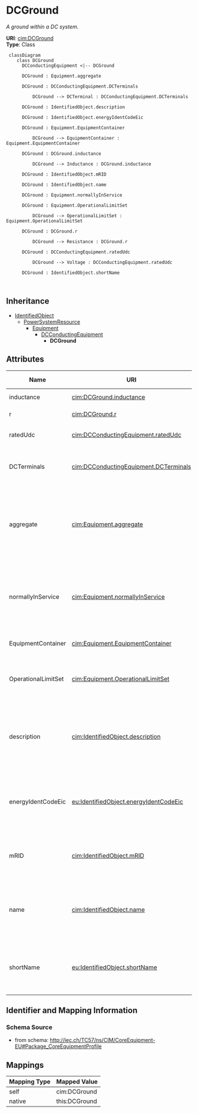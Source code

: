 # DCGround


_A ground within a DC system._





**URI**: [cim:DCGround](http://iec.ch/TC57/CIM100#DCGround)<br />
**Type**: Class




```mermaid
 classDiagram
    class DCGround
      DCConductingEquipment <|-- DCGround
      
      DCGround : Equipment.aggregate
        
      DCGround : DCConductingEquipment.DCTerminals
        
          DCGround --> DCTerminal : DCConductingEquipment.DCTerminals
        
      DCGround : IdentifiedObject.description
        
      DCGround : IdentifiedObject.energyIdentCodeEic
        
      DCGround : Equipment.EquipmentContainer
        
          DCGround --> EquipmentContainer : Equipment.EquipmentContainer
        
      DCGround : DCGround.inductance
        
          DCGround --> Inductance : DCGround.inductance
        
      DCGround : IdentifiedObject.mRID
        
      DCGround : IdentifiedObject.name
        
      DCGround : Equipment.normallyInService
        
      DCGround : Equipment.OperationalLimitSet
        
          DCGround --> OperationalLimitSet : Equipment.OperationalLimitSet
        
      DCGround : DCGround.r
        
          DCGround --> Resistance : DCGround.r
        
      DCGround : DCConductingEquipment.ratedUdc
        
          DCGround --> Voltage : DCConductingEquipment.ratedUdc
        
      DCGround : IdentifiedObject.shortName
        
      
```





## Inheritance
* [IdentifiedObject](IdentifiedObject.md)
    * [PowerSystemResource](PowerSystemResource.md)
        * [Equipment](Equipment.md)
            * [DCConductingEquipment](DCConductingEquipment.md)
                * **DCGround**



## Attributes


| Name | URI | Cardinality and Range | Description | Inheritance |
| ---  | --- | --- | --- | --- |
| inductance | [cim:DCGround.inductance](http://iec.ch/TC57/CIM100#DCGround.inductance) | 0..1 <br />  [Inductance](Inductance.md)  | Inductance to ground | direct |
| r | [cim:DCGround.r](http://iec.ch/TC57/CIM100#DCGround.r) | 0..1 <br />  [Resistance](Resistance.md)  | Resistance to ground | direct |
| ratedUdc | [cim:DCConductingEquipment.ratedUdc](http://iec.ch/TC57/CIM100#DCConductingEquipment.ratedUdc) | 1..1 <br />  [Voltage](Voltage.md)  | Rated DC device voltage | [DCConductingEquipment](DCConductingEquipment.md) |
| DCTerminals | [cim:DCConductingEquipment.DCTerminals](http://iec.ch/TC57/CIM100#DCConductingEquipment.DCTerminals) | 0..* <br />  [DCTerminal](DCTerminal.md)  | A DC conducting equipment has DC terminals | [DCConductingEquipment](DCConductingEquipment.md) |
| aggregate | [cim:Equipment.aggregate](http://iec.ch/TC57/CIM100#Equipment.aggregate) | 0..1 <br />  boolean  | The aggregate flag provides an alternative way of representing an aggregated ... | [Equipment](Equipment.md) |
| normallyInService | [cim:Equipment.normallyInService](http://iec.ch/TC57/CIM100#Equipment.normallyInService) | 0..1 <br />  boolean  | Specifies the availability of the equipment under normal operating conditions | [Equipment](Equipment.md) |
| EquipmentContainer | [cim:Equipment.EquipmentContainer](http://iec.ch/TC57/CIM100#Equipment.EquipmentContainer) | 0..1 <br />  [EquipmentContainer](EquipmentContainer.md)  | Container of this equipment | [Equipment](Equipment.md) |
| OperationalLimitSet | [cim:Equipment.OperationalLimitSet](http://iec.ch/TC57/CIM100#Equipment.OperationalLimitSet) | 0..* <br />  [OperationalLimitSet](OperationalLimitSet.md)  | The operational limit sets associated with this equipment | [Equipment](Equipment.md) |
| description | [cim:IdentifiedObject.description](http://iec.ch/TC57/CIM100#IdentifiedObject.description) | 0..1 <br />  string  | The description is a free human readable text describing or naming the object | [IdentifiedObject](IdentifiedObject.md) |
| energyIdentCodeEic | [eu:IdentifiedObject.energyIdentCodeEic](http://iec.ch/TC57/CIM100-European#IdentifiedObject.energyIdentCodeEic) | 0..1 <br />  string  | The attribute is used for an exchange of the EIC code (Energy identification ... | [IdentifiedObject](IdentifiedObject.md) |
| mRID | [cim:IdentifiedObject.mRID](http://iec.ch/TC57/CIM100#IdentifiedObject.mRID) | 1..1 <br />  string  | Master resource identifier issued by a model authority | [IdentifiedObject](IdentifiedObject.md) |
| name | [cim:IdentifiedObject.name](http://iec.ch/TC57/CIM100#IdentifiedObject.name) | 1..1 <br />  string  | The name is any free human readable and possibly non unique text naming the o... | [IdentifiedObject](IdentifiedObject.md) |
| shortName | [eu:IdentifiedObject.shortName](http://iec.ch/TC57/CIM100-European#IdentifiedObject.shortName) | 0..1 <br />  string  | The attribute is used for an exchange of a human readable short name with len... | [IdentifiedObject](IdentifiedObject.md) |









## Identifier and Mapping Information







### Schema Source


* from schema: http://iec.ch/TC57/ns/CIM/CoreEquipment-EU#Package_CoreEquipmentProfile





## Mappings

| Mapping Type | Mapped Value |
| ---  | ---  |
| self | cim:DCGround |
| native | this:DCGround |




